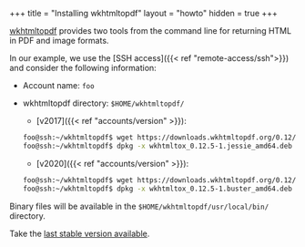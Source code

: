 +++
title = "Installing wkhtmltopdf"
layout = "howto"
hidden = true
+++

[wkhtmltopdf](https://wkhtmltopdf.org/) provides two tools from the command line for returning HTML in PDF and image formats.

In our example, we use the [SSH access]({{< ref "remote-access/ssh">}}) and consider the following information:

- Account name: `foo`
- wkhtmltopdf directory: `$HOME/wkhtmltopdf/`
    - [v2017]({{< ref "accounts/version" >}}):

    ```sh
    foo@ssh:~/wkhtmltopdf$ wget https://downloads.wkhtmltopdf.org/0.12/0.12.5/wkhtmltox_0.12.5-1.jessie_amd64.deb
    foo@ssh:~/wkhtmltopdf$ dpkg -x wkhtmltox_0.12.5-1.jessie_amd64.deb .
    ```
    - [v2020]({{< ref "accounts/version" >}}):

    ```sh
    foo@ssh:~/wkhtmltopdf$ wget https://downloads.wkhtmltopdf.org/0.12/0.12.5/wkhtmltox_0.12.5-1.buster_amd64.deb
    foo@ssh:~/wkhtmltopdf$ dpkg -x wkhtmltox_0.12.5-1.buster_amd64.deb .
    ```

Binary files will be available in the `$HOME/wkhtmltopdf/usr/local/bin/` directory.

Take the [last stable version available](https://wkhtmltopdf.org/downloads.html).
